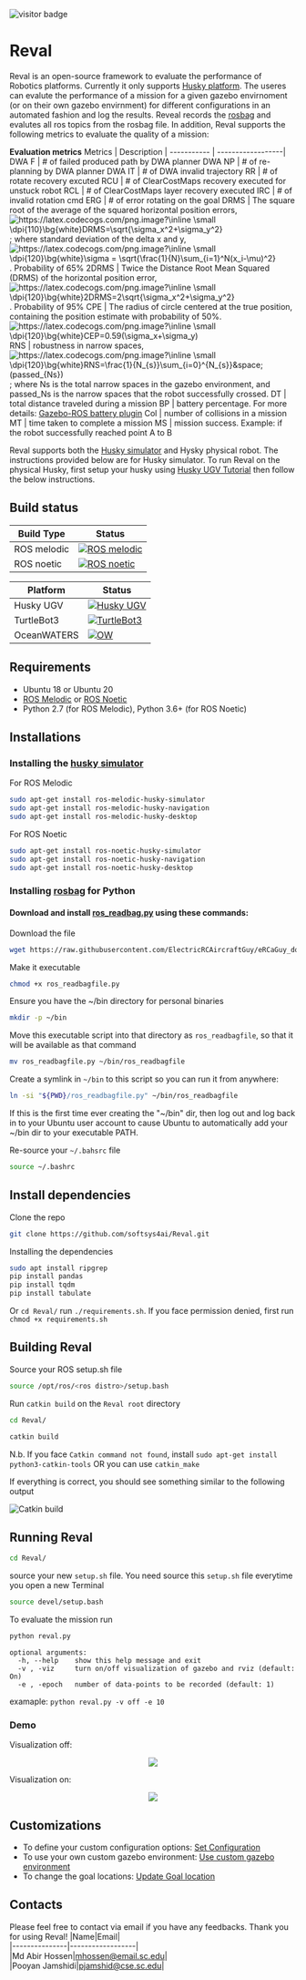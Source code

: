![visitor badge](https://visitor-badge.glitch.me/badge?page_id=abirhossen786.486687358-badge)

# Reval
Reval is an open-source framework to evaluate the performance of Robotics platforms. Currently it only supports [Husky platform](https://clearpathrobotics.com/husky-unmanned-ground-vehicle-robot/). The useres can evalute the performance of a mission for a given gazebo envirnoment (or on their own gazebo envirnment) for different configurations in an automated fashion and log the results. Reveal records the [rosbag](http://wiki.ros.org/rosbag) and evalutes all ros topics from the rosbag file. In addition, Reval supports the following metrics to evaluate the quality of a mission:

**Evaluation metrics**
Metrics         |    Description    |
-----------     | ------------------|
DWA F           | # of failed produced path by DWA planner
DWA NP          | # of re-planning by DWA planner
DWA IT          | # of DWA invalid trajectory
RR              | # of rotate recovery excuted
RCU             | # of ClearCostMaps recovery executed for unstuck robot 
RCL             | # of ClearCostMaps layer recovery executed
IRC             | # of invalid rotation cmd
ERG             | # of error rotating on the goal
DRMS            | The square root of the average of the squared horizontal position errors, <img src="https://latex.codecogs.com/png.image?\inline&space;\small&space;\dpi{110}\bg{white}DRMS=\sqrt{\sigma_x^2&plus;\sigma_y^2}" title="https://latex.codecogs.com/png.image?\inline \small \dpi{110}\bg{white}DRMS=\sqrt{\sigma_x^2&plus;\sigma_y^2}" /> ;   where standard deviation of the delta x and y,  <img src="https://latex.codecogs.com/png.image?\inline&space;\small&space;\dpi{120}\bg{white}\sigma&space;=&space;\sqrt{\frac{1}{N}\sum_{i=1}^N(x_i-\mu)^2}" title="https://latex.codecogs.com/png.image?\inline \small \dpi{120}\bg{white}\sigma = \sqrt{\frac{1}{N}\sum_{i=1}^N(x_i-\mu)^2}" />. Probability of 65%
2DRMS           | Twice the Distance Root Mean Squared (DRMS) of the horizontal position error, <img src="https://latex.codecogs.com/png.image?\inline&space;\small&space;\dpi{120}\bg{white}2DRMS=2\sqrt{\sigma_x^2&plus;\sigma_y^2}" title="https://latex.codecogs.com/png.image?\inline \small \dpi{120}\bg{white}2DRMS=2\sqrt{\sigma_x^2&plus;\sigma_y^2}" />. Probability of 95%
CPE             | The radius of circle centered at the true position, containing the position estimate with probability of 50%. <img src="https://latex.codecogs.com/png.image?\inline&space;\small&space;\dpi{120}\bg{white}CEP=0.59(\sigma_x&plus;\sigma_y)" title="https://latex.codecogs.com/png.image?\inline \small \dpi{120}\bg{white}CEP=0.59(\sigma_x+\sigma_y)" />
RNS             | robustness in narrow spaces, <img src="https://latex.codecogs.com/png.image?\inline&space;\small&space;\dpi{120}\bg{white}RNS=\frac{1}{N_{s}}\sum_{i=0}^{N_{s}}&space;(passed_{Ns})" title="https://latex.codecogs.com/png.image?\inline \small \dpi{120}\bg{white}RNS=\frac{1}{N_{s}}\sum_{i=0}^{N_{s}}&space;(passed_{Ns})" /> ; where Ns is the total narrow spaces in the gazebo environment, and passed_Ns is the narrow spaces that the robot successfully crossed.
DT             | total distance traveled during a mission
BP             | battery percentage. For more details: [Gazebo-ROS battery plugin](src/husky_ws/src/gazebo_ros_battery/#gazebo-ros-battery-plugin)
Col            | number of collisions in a mission
MT             | time taken to complete a mission
MS             | mission success. Example: if the robot successfully reached point A to B


Reval supports both the [Husky simulator](https://www.clearpathrobotics.com/assets/guides/melodic/husky/SimulatingHusky.html) and Hysky physical robot. The instructions provided below are for Husky simulator. To run Reval on the physical Husky, first setup your husky using [Husky UGV Tutorial](https://www.clearpathrobotics.com/assets/guides/melodic/husky/BackUpHusky.html) then follow the below instructions.

## Build status
Build Type      |    Status     |
-----------     | --------------|
ROS melodic     | [![ROS melodic](https://img.shields.io/badge/ROS_meoldic-failing-FF0000)](http://wiki.ros.org/melodic/Installation/Ubuntu)
ROS noetic      | [![ROS noetic](https://img.shields.io/badge/ROS_noetic-passing-success)](http://wiki.ros.org/noetic/Installation/Ubuntu)

Platform        |    Status     |
-----------     | --------------|
Husky UGV     | [![Husky UGV](https://img.shields.io/badge/Husky_UGV-passing-success)](https://www.clearpathrobotics.com/assets/guides/noetic/husky/SimulatingHusky.html)
TurtleBot3      | [![TurtleBot3](https://img.shields.io/badge/TurtleBot3-coming_soon-ff69b4)](https://emanual.robotis.com/docs/en/platform/turtlebot3/quick-start/)
OceanWATERS     | [![OW](https://img.shields.io/badge/OceanWATERS-coming_soon-ff69b4)](https://github.com/nasa/ow_simulator)



## Requirements
* Ubuntu 18 or Ubuntu 20
* [ROS Melodic](http://wiki.ros.org/melodic/Installation/Ubuntu) or [ROS Noetic](http://wiki.ros.org/noetic/Installation/Ubuntu) 
* Python 2.7 (for ROS Melodic), Python 3.6+ (for ROS Noetic)

## Installations
### Installing the [husky simulator](https://www.clearpathrobotics.com/assets/guides/melodic/husky/SimulatingHusky.html)
For ROS Melodic
```sh
sudo apt-get install ros-melodic-husky-simulator
sudo apt-get install ros-melodic-husky-navigation
sudo apt-get install ros-melodic-husky-desktop
```

For ROS Noetic
```sh
sudo apt-get install ros-noetic-husky-simulator
sudo apt-get install ros-noetic-husky-navigation
sudo apt-get install ros-noetic-husky-desktop
```

### Installing [rosbag](http://wiki.ros.org/rosbag) for Python
#### Download and install [ros_readbag.py](http://wiki.ros.org/ROS/Tutorials/reading%20msgs%20from%20a%20bag%20file) using these commands:
Download the file
```sh
wget https://raw.githubusercontent.com/ElectricRCAircraftGuy/eRCaGuy_dotfiles/master/useful_scripts/ros_readbagfile.py
```
Make it executable
```sh
chmod +x ros_readbagfile.py
```
Ensure you have the ~/bin directory for personal binaries
```sh
mkdir -p ~/bin
```
Move this executable script into that directory as `ros_readbagfile`, so that it will be available as that command
```sh
mv ros_readbagfile.py ~/bin/ros_readbagfile
```
Create a symlink in `~/bin` to this script so you can run it from anywhere:
```sh
ln -si "${PWD}/ros_readbagfile.py" ~/bin/ros_readbagfile
```
If this is the first time ever creating the "~/bin" dir, then log out and log back in to your Ubuntu user account to cause Ubuntu to automatically add your ~/bin dir to your executable PATH.

Re-source your `~/.bahsrc` file
```sh
source ~/.bashrc
```
## Install dependencies
Clone the repo
```sh
git clone https://github.com/softsys4ai/Reval.git
```
Installing the dependencies
```sh
sudo apt install ripgrep
pip install pandas
pip install tqdm
pip install tabulate 
```
Or `cd Reval/` run `./requirements.sh`. If you face permission denied, first run `chmod +x requirements.sh` 

## Building Reval
Source your ROS setup.sh file
```sh
source /opt/ros/<ros distro>/setup.bash
```

Run `catkin build` on the `Reval root` directory
```sh
cd Reval/
```
```sh
catkin build
```
N.b. If you face `Catkin command not found`, install `sudo apt-get install python3-catkin-tools` OR you can use `catkin_make`

If everything is correct, you should see something similar to the following output

<!-- ![catkin_build](https://user-images.githubusercontent.com/73362969/165857662-dd52c4d0-8a00-45f3-bdfc-1ceb9c9bde62.jpg) -->
![Catkin build](https://user-images.githubusercontent.com/73362969/167683326-92265a48-f735-4cd1-a44e-db4c67535629.gif)



## Running Reval
```sh
cd Reval/
```
source your new `setup.sh` file. You need source this `setup.sh` file everytime you open a new Terminal
```sh
source devel/setup.bash
```
To evaluate the mission run
```sh
python reval.py
```

```
optional arguments:
  -h, --help    show this help message and exit
  -v , -viz     turn on/off visualization of gazebo and rviz (default: On)
  -e , -epoch   number of data-points to be recorded (default: 1)
```
examaple: `python reval.py -v off -e 10` 

### Demo
Visualization off:
<p align="center">
  <img src= "https://user-images.githubusercontent.com/73362969/167681739-5e100673-4bdd-4988-9da1-894abf29cf3e.gif"
</p>

<!-- <p align="center">
  <img src= "https://user-images.githubusercontent.com/73362969/167279446-c1727093-1c2f-4f3f-92a2-40ecee5de599.png"
</p> -->

Visualization on:
<p align="center">
  <img src= "https://user-images.githubusercontent.com/73362969/167684493-9181c890-4ec4-4503-8dc1-ba59fffc19e4.gif"
</p>  

<!-- https://user-images.githubusercontent.com/73362969/167276835-6f514a3a-c7ce-45b9-b9fd-ad6223582792.mp4 -->

## Customizations
- To define your custom configuration options: [Set Configuration](/src/benchmark/README.md#cahnging-configuration-options)
- To use your own custom gazebo environment: [Use custom gazebo environment](/src/benchmark/README.md#custom-gazebo-environment)
- To change the goal locations: [Update Goal location](/src/benchmark/README.md#define-mission-specifications)


## Contacts
Please feel free to contact via email if you have any feedbacks. Thank you for using Reval!
|Name|Email|     
|---------------|------------------|      
|Md Abir Hossen|mhossen@email.sc.edu|          
|Pooyan Jamshidi|pjamshid@cse.sc.edu|  
